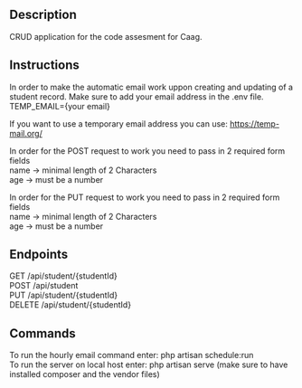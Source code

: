 ## Description

CRUD application for the code assesment for Caag.

## Instructions

In order to make the automatic email work uppon creating and updating of a student record. Make sure to add your email address in the .env file.  
TEMP_EMAIL={your email}

If you want to use a temporary email address you can use: https://temp-mail.org/

In order for the POST request to work you need to pass in 2 required form fields  
name -> minimal length of 2 Characters  
age -> must be a number

In order for the PUT request to work you need to pass in 2 required form fields  
name -> minimal length of 2 Characters  
age -> must be a number  


## Endpoints

GET /api/student/{studentId}  
POST /api/student  
PUT /api/student/{studentId}  
DELETE /api/student/{studentId}

## Commands

To run the hourly email command enter: php artisan schedule:run  
To run the server on local host enter: php artisan serve (make sure to have installed composer and the vendor files)